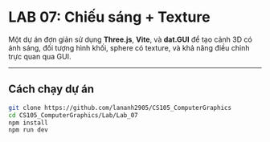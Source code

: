 # LAB 07: Chiếu sáng + Texture

Một dự án đơn giản sử dụng **Three.js**, **Vite**, và **dat.GUI** để tạo cảnh 3D có ánh sáng, đối tượng hình khối, sphere có texture, và khả năng điều chỉnh trực quan qua GUI.

---

## Cách chạy dự án

```bash
git clone https://github.com/lananh2905/CS105_ComputerGraphics
cd CS105_ComputerGraphics/Lab/Lab_07
npm install
npm run dev